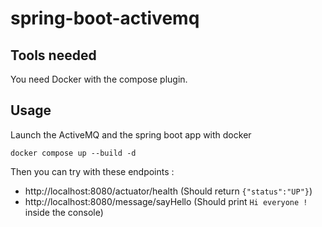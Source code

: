 # spring-boot-activemq

## Tools needed

You need Docker with the compose plugin.

## Usage

Launch the ActiveMQ and the spring boot app with docker

```shell
docker compose up --build -d
```

Then you can try with these endpoints :
- http://localhost:8080/actuator/health (Should return `{"status":"UP"}`)
- http://localhost:8080/message/sayHello (Should print `Hi everyone !` inside the console)

